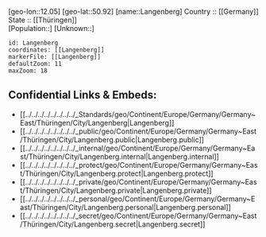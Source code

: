 ﻿---
location: [50.92,12.05] 
mapzoom: [7,12] 
mapmarker: city 
type: City
tags:
- geo/City


SpocWebEntityId: 31822
isDeleted: false
confidential: public

---
[geo-lon::12.05] 
[geo-lat::50.92] 
[name::Langenberg] 
Country :: [[Germany]]  
State :: [[Thüringen]]  
[Population::] 
[Unknown::] 


```leaflet
id: Langenberg
coordinates: [[Langenberg]] 
markerFile: [[Langenberg]] 
defaultZoom: 11 
maxZoom: 18
```


## Confidential Links & Embeds: 
- [[../../../../../../../../_Standards/geo/Continent/Europe/Germany/Germany~East/Thüringen/City/Langenberg|Langenberg]] 
- [[../../../../../../../../_public/geo/Continent/Europe/Germany/Germany~East/Thüringen/City/Langenberg.public|Langenberg.public]] 
- [[../../../../../../../../_internal/geo/Continent/Europe/Germany/Germany~East/Thüringen/City/Langenberg.internal|Langenberg.internal]] 
- [[../../../../../../../../_protect/geo/Continent/Europe/Germany/Germany~East/Thüringen/City/Langenberg.protect|Langenberg.protect]] 
- [[../../../../../../../../_private/geo/Continent/Europe/Germany/Germany~East/Thüringen/City/Langenberg.private|Langenberg.private]] 
- [[../../../../../../../../_personal/geo/Continent/Europe/Germany/Germany~East/Thüringen/City/Langenberg.personal|Langenberg.personal]] 
- [[../../../../../../../../_secret/geo/Continent/Europe/Germany/Germany~East/Thüringen/City/Langenberg.secret|Langenberg.secret]] 
